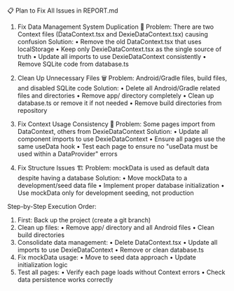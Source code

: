 📋 Plan to Fix All Issues in REPORT.md

1. Fix Data Management System Duplication 🔧
Problem: There are two Context files (DataContext.tsx and DexieDataContext.tsx) causing confusion
Solution:
•  Remove the old DataContext.tsx that uses localStorage
•  Keep only DexieDataContext.tsx as the single source of truth
•  Update all imports to use DexieDataContext consistently
•  Remove SQLite code from database.ts

2. Clean Up Unnecessary Files 🗑️
Problem: Android/Gradle files, build files, and disabled SQLite code
Solution:
•  Delete all Android/Gradle related files and directories
•  Remove app/ directory completely
•  Clean up database.ts or remove it if not needed
•  Remove build directories from repository

3. Fix Context Usage Consistency 🔄
Problem: Some pages import from DataContext, others from DexieDataContext
Solution:
•  Update all component imports to use DexieDataContext
•  Ensure all pages use the same useData hook
•  Test each page to ensure no "useData must be used within a DataProvider" errors

4. Fix Structure Issues 🏗️
Problem: mockData is used as default data despite having a database
Solution:
•  Move mockData to a development/seed data file
•  Implement proper database initialization
•  Use mockData only for development seeding, not production

Step-by-Step Execution Order:

1. First: Back up the project (create a git branch)
2. Clean up files:
•  Remove app/ directory and all Android files
•  Clean build directories
3. Consolidate data management:
•  Delete DataContext.tsx
•  Update all imports to use DexieDataContext
•  Remove or clean database.ts
4. Fix mockData usage:
•  Move to seed data approach
•  Update initialization logic
5. Test all pages:
•  Verify each page loads without Context errors
•  Check data persistence works correctly
